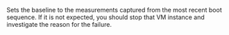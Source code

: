 Sets the baseline to the measurements captured from the most recent boot sequence. If it is not expected, you should stop that VM instance and investigate the reason for the failure.